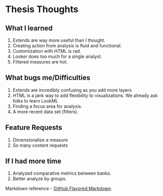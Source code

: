 # Thesis Thoughts



## What I learned
1. Extends are way more useful than I thought.
2. Creating action from analysis is fluid and functional.
3. Customization with HTML is rad.
4. Looker does too much for a single analyst.
5. Filtered measures are hot.

## What bugs me/Difficulties
1. Extends are incredibly confusing as you add more layers
2. HTML is a jank way to add flexibility to visualizations. We already ask folks to learn LookML
3. Finding a focus area for analysis.
4. A more recent data set (filters).

## Feature Requests
1. Dimensionalize a measure
2. So many content requests

## If I had more time
1. Analyzed comparative metrics between banks.
2. Better analyze by groups.



Markdown reference - [GitHub Flavored Markdown](https://help.github.com/articles/github-flavored-markdown).
